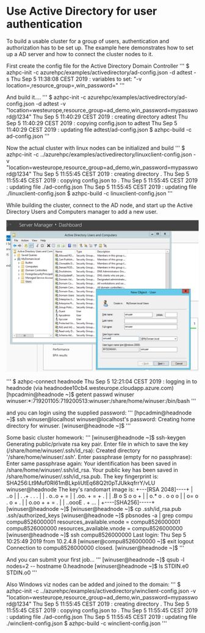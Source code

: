 # Use Active Directory for user authentication

To build a usable cluster for a group of users, authentication and authorization has to be set up. The example
here demonstrates how to set up a AD server and how to connect the cluster nodes to it.

First create the config file for the Active Directory Domain Controller
'''
$ azhpc-init -c azurehpc/examples/activedirectory/ad-config.json -d adtest -s
Thu Sep  5 11:38:08 CEST 2019 : variables to set: "-v location=,resource_group=,win_password="
'''
 
And build it....
'''
$ azhpc-init -c azurehpc/examples/activedirectory/ad-config.json -d adtest -v "location=westeurope,resource_group=ad_demo,win_password=mypassword@1234"
Thu Sep  5 11:40:29 CEST 2019 : creating directory adtest
Thu Sep  5 11:40:29 CEST 2019 : copying config.json to adtest
Thu Sep  5 11:40:29 CEST 2019 : updating file adtest/ad-config.json
$ azhpc-build -c ad-config.json
'''

Now the actual cluster with linux nodes can be initialized and build
'''
$ azhpc-init -c ../azurehpc/examples/activedirectory/linuxclient-config.json -v "location=westeurope,resource_group=ad_demo,win_password=mypassword@1234"
Thu Sep  5 11:55:45 CEST 2019 : creating directory .
Thu Sep  5 11:55:45 CEST 2019 : copying config.json to .
Thu Sep  5 11:55:45 CEST 2019 : updating file ./ad-config.json
Thu Sep  5 11:55:45 CEST 2019 : updating file ./linuxclient-config.json
$ azhpc-build -c linuxclient-config.json
'''

While building the cluster, connect to the AD node, and start up the Active Directory Users and Computers manager to add a new user.

![Add Windows User](add_windows_user.png?raw=true)

'''
$ azhpc-connect headnode
Thu Sep  5 12:21:04 CEST 2019 : logging in to headnode (via headnodee10cb4.westeurope.cloudapp.azure.com)
[hpcadmin@headnode ~]$ getent passwd winuser
winuser:*:719201105:719200513:winuser:/share/home/winuser:/bin/bash
'''

and you can login using the supplied password:
'''
[hpcadmin@headnode ~]$ ssh winuser@localhost
winuser@localhost's password:
Creating home directory for winuser.
[winuser@headnode ~]$
'''

Some basic cluster homework:
'''
[winuser@headnode ~]$ ssh-keygen
Generating public/private rsa key pair.
Enter file in which to save the key (/share/home/winuser/.ssh/id_rsa):
Created directory '/share/home/winuser/.ssh'.
Enter passphrase (empty for no passphrase):
Enter same passphrase again:
Your identification has been saved in /share/home/winuser/.ssh/id_rsa.
Your public key has been saved in /share/home/winuser/.ssh/id_rsa.pub.
The key fingerprint is:
SHA256:Lt9Muf0RI61mBLkpliUtEq68Q2t0pTJUkkqfrrY/vLU winuser@headnode
The key's randomart image is:
+---[RSA 2048]----+
|    ..o          |
|  . .+ . . .     |
| . o..o + =      |
|  .oo. + = + .   |
|   .B o S o o +  |
|   o.* o . o o o |
|   o= o . o + .  |
|  o.oo + + =   . |
| ..oooE . + ...  |
+----[SHA256]-----+
[winuser@headnode ~]$
[winuser@headnode ~]$ cp .ssh/id_rsa.pub .ssh/authorized_keys
[winuser@headnode ~]$ pbsnodes -a | grep compu
compu8526000001
     resources_available.vnode = compu8526000001
compu8526000000
     resources_available.vnode = compu8526000000
[winuser@headnode ~]$ ssh compu8526000000
Last login: Thu Sep  5 10:25:49 2019 from 10.2.4.8
[winuser@compu8526000000 ~]$ exit
logout
Connection to compu8526000000 closed.
[winuser@headnode ~]$
'''

And you can submit your first job... 
'''
[winuser@headnode ~]$ qsub -l nodes=2 -- hostname
0.headnode
[winuser@headnode ~]$ ls
STDIN.e0  STDIN.o0
'''

Also Windows viz nodes can be added and joined to the domain:
'''
$ azhpc-init -c ../azurehpc/examples/activedirectory/winclient-config.json -v "location=westeurope,resource_group=ad_demo,win_password=mypassword@1234"
Thu Sep  5 11:55:45 CEST 2019 : creating directory .
Thu Sep  5 11:55:45 CEST 2019 : copying config.json to .
Thu Sep  5 11:55:45 CEST 2019 : updating file ./ad-config.json
Thu Sep  5 11:55:45 CEST 2019 : updating file ./winclient-config.json
$ azhpc-build -c winclient-config.json
'''
